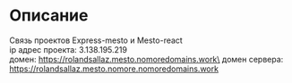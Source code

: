 # Описание

Связь проектов Express-mesto и Mesto-react\
ip адрес проекта: 3.138.195.219\
домен: https://rolandsallaz.mesto.nomoredomains.work\
домен сервера: https://rolandsallaz.mesto.nomore.nomoredomains.work
